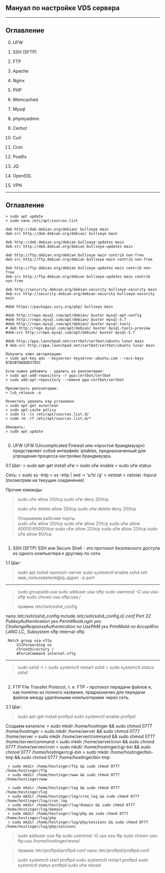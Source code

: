 ## Мануал по настройке VDS сервера ##

-------------------------------------------------------------------
## Оглавление
0. UFW
1. SSH (SFTP)
2. FTP

3. Apache
4. Nginx
5. PHP

6. Memcached
7. Mysql

8. phpmyadmin

9. Cerbot
10. Curl
11. Cron

12. Postfix
13. JQ
14. OpenSSL
15. VPN

-------------------------------------------------------------------
## Оглавление

	> sudo apt update
	> sudo nano /etc/apt/sources.list
	
	deb http://deb.debian.org/debian/ bullseye main
	deb-src http://deb.debian.org/debian/ bullseye main

	deb http://deb.debian.org/debian bullseye-updates main
	deb-src http://deb.debian.org/debian bullseye-updates main

	deb http://ftp.debian.org/debian bullseye main contrib non-free
	deb-src http://ftp.debian.org/debian bullseye main contrib non-free

	deb http://ftp.debian.org/debian bullseye-updates main contrib non-free
	deb-src http://ftp.debian.org/debian bullseye-updates main contrib non-free

	deb http://security.debian.org/debian-security bullseye-security main
	deb-src http://security.debian.org/debian-security bullseye-security main

	#deb https://packages.sury.org/php/ bullseye main
	
	#deb http://repo.mysql.com/apt/debian/ buster mysql-apt-config
	#deb http://repo.mysql.com/apt/debian/ buster mysql-5.7
	#deb http://repo.mysql.com/apt/debian/ buster mysql-tools
	# deb http://repo.mysql.com/apt/debian/ buster mysql-tools-preview
	#deb-src http://repo.mysql.com/apt/debian/ buster mysql-5.7	
	
	#deb http://ppa.launchpad.net/certbot/certbot/ubuntu lunar main
	# deb-src http://ppa.launchpad.net/certbot/certbot/ubuntu lunar main

	Получить ключ авторизации:
	> sudo apt-key adv --keyserver keyserver.ubuntu.com --recv-keys B7B3B788A8D3785C
	
	Если нужно добавить - удалить из репозитория:
	> sudo apt-add-repository -r ppa:certbot/certbot
	> sudo add-apt-repository --remove ppa:certbot/certbot
	
	Просмотреть репозитории:
	> lsb_release -a	
	
	Почистить удалить кэш установок:
	> sudo apt-get autoclean
	> sudo apt-cache policy
	> sudo ls -ls /etc/apt/sources.list.d/
	> sudo rm -rf /etc/apt/sources.list.d/*
	
	Обновить:
	> sudo apt update

## ################################################################
0. UFW
UFW (Uncomplicated Firewall или «простой брандмауэр») представляет 
собой интерфейс iptables, предназначенный для упрощения процесса 
настройки брандмауэра.

  0.1 Шаг:
    > sudo apt-get install ufw
    > sudo ufw enable
    > sudo ufw status
    
   Сеть:
    > sudo ss -tnlp
    > ss -lntp | sed -r 's/\t/ /g'
    > netstat
    > netstat -lnpvut (посмотрим на текущие соединения)
    
  Прочие команды: 
   > sudo ufw allow 20/tcp
   > sudo ufw deny 20/tcp
   
   > sudo ufw delete allow 20/tcp
   > sudo ufw delete deny 20/tcp

   > Открываем рабочие порты  
   > sudo ufw allow 20/tcp
   > sudo ufw allow 21/tcp
   > sudo ufw allow 40000:65000/tcp
   > sudo ufw allow 22/tcp
   > sudo ufw allow 23/tcp 
   > sudo ufw allow 80/tcp 

## ################################################################
1. SSH (SFTP)
SSH или Secure Shell - это протокол безопасного доступа из одного 
компьютера к другому по сети. 

 1.1 Шаг:
   > sudo apt install openssh-server
   > sudo systemctl enable sshd
   > ssh имя_пользователя@ip_адрес -p port
   ---------------------------------------
   > sudo groupadd usa
   > sudo adduser usa-sftp
   > sudo usermod -G usa usa-sftp
   > sudo chown usa-sftp:usa /
   
   > правим /etc/ssh/sshd_config

   nano /etc/ssh/sshd_config
         Include /etc/ssh/sshd_config.d/*.conf
         Port 22
	 PubkeyAuthentication yes
	 PermitRootLogin yes
	 ChallengeResponseAuthentication no
	 UsePAM yes
	 PrintMotd no
	 AcceptEnv LANG LC_*
	 Subsystem	sftp	internal-sftp
         
	 Match group usa-sftp
         X11Forwarding no
         ChrootDirectory /
         #ForceCommand internal-sftp
   ----------------------------------------     

  > sudo sshd -t
	> sudo systemctl restart sshd
	> sudo systemctl status sshd

## ################################################################
2. FTP
File Transfer Protocol, т. е. FTP – протокол передачи файлов и, как 
понятно из полного названия, предназначен для передачи файлов между 
удалёнными компьютерами через сеть. 

 2.1 Шаг:
   > sudo apt-get install proftpd
   > sudo systemctl enable proftpd

   Создаем каталоги:
     > sudo mkdir /home/hostinger && sudo chmod 0777 /home/hostinger
     > sudo mkdir /home/server && sudo chmod 0777 /home/server
     > sudo mkdir /home/server/command && sudo chmod 0777 /home/server/command
     > sudo mkdir /home/server/cron && sudo chmod 0777 /home/server/cron
     > sudo mkdir /home/hostinger/cgi-bin && sudo chmod 0777 /home/hostinger/cgi-bin
     > sudo mkdir /home/hostinger/bin-tmp && sudo chmod 0777 /home/hostinger/bin-tmp

     > sudo mkdir /home/hostinger/ftp && sudo chmod 0777 /home/hostinger/ftp
     > sudo mkdir /home/hostinger/www && sudo chmod 0777 /home/hostinger/www
     
     > sudo mkdir /home/hostinger/log && sudo chmod 0777 /home/hostinger/log
     > sudo mkdir /home/hostinger/log/cron_log && sudo chmod 0777 /home/hostinger/log/cron_log
     > sudo mkdir /home/hostinger/log/domain && sudo chmod 0777 /home/hostinger/log/domain
     > sudo mkdir /home/hostinger/log/php && sudo chmod 0777 /home/hostinger/log/php
     > sudo mkdir /home/hostinger/log/php/sessions && sudo chmod 0777 /home/hostinger/log/php/sessions

   > sudo adduser usa-ftp
   > sudo usermod -G usa usa-ftp
   > sudo chown usa-ftp:usa /home/hostinger/www/

   > правим /etc/proftpd/proftpd.conf 
     nano /etc/proftpd/proftpd.conf 




   > sudo systemctl start proftpd
   > sudo systemctl restart proftpd
   > sudo systemctl status proftpd
   > sudo ufw reload




